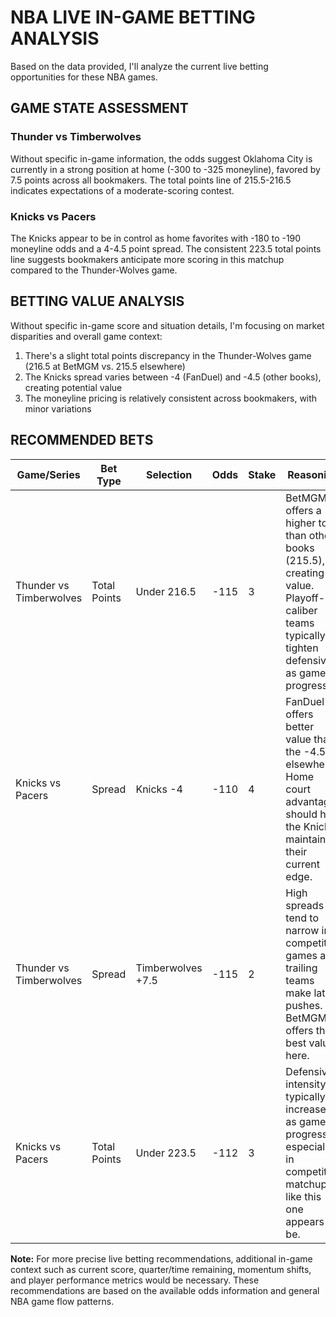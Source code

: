 # NBA LIVE IN-GAME BETTING ANALYSIS

Based on the data provided, I'll analyze the current live betting opportunities for these NBA games.

## GAME STATE ASSESSMENT

### Thunder vs Timberwolves
Without specific in-game information, the odds suggest Oklahoma City is currently in a strong position at home (-300 to -325 moneyline), favored by 7.5 points across all bookmakers. The total points line of 215.5-216.5 indicates expectations of a moderate-scoring contest.

### Knicks vs Pacers
The Knicks appear to be in control as home favorites with -180 to -190 moneyline odds and a 4-4.5 point spread. The consistent 223.5 total points line suggests bookmakers anticipate more scoring in this matchup compared to the Thunder-Wolves game.

## BETTING VALUE ANALYSIS

Without specific in-game score and situation details, I'm focusing on market disparities and overall game context:

1. There's a slight total points discrepancy in the Thunder-Wolves game (216.5 at BetMGM vs. 215.5 elsewhere)
2. The Knicks spread varies between -4 (FanDuel) and -4.5 (other books), creating potential value
3. The moneyline pricing is relatively consistent across bookmakers, with minor variations

## RECOMMENDED BETS

| Game/Series | Bet Type | Selection | Odds | Stake | Reasoning |
|-------------|----------|-----------|------|-------|-----------|
| Thunder vs Timberwolves | Total Points | Under 216.5 | -115 | 3 | BetMGM offers a higher total than other books (215.5), creating value. Playoff-caliber teams typically tighten defensively as games progress. |
| Knicks vs Pacers | Spread | Knicks -4 | -110 | 4 | FanDuel offers better value than the -4.5 elsewhere. Home court advantage should help the Knicks maintain their current edge. |
| Thunder vs Timberwolves | Spread | Timberwolves +7.5 | -115 | 2 | High spreads tend to narrow in competitive games as trailing teams make late pushes. BetMGM offers the best value here. |
| Knicks vs Pacers | Total Points | Under 223.5 | -112 | 3 | Defensive intensity typically increases as games progress, especially in competitive matchups like this one appears to be. |

**Note:** For more precise live betting recommendations, additional in-game context such as current score, quarter/time remaining, momentum shifts, and player performance metrics would be necessary. These recommendations are based on the available odds information and general NBA game flow patterns.